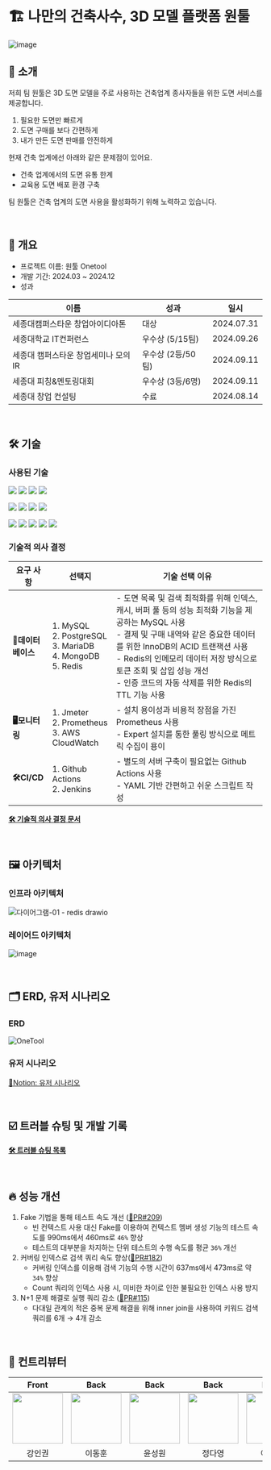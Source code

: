 # 🏗️ 나만의 건축사수, 3D 모델 플랫폼 원툴

![image](https://github.com/user-attachments/assets/2c54c286-7417-4123-add6-fffb97cbd1f0)


## 📌 소개

저희 팀 원툴은 3D 도면 모델을 주로 사용하는 건축업계 종사자들을 위한 도면 서비스를 제공합니다.

1. 필요한 도면만 빠르게
2. 도면 구매를 보다 간편하게
3. 내가 만든 도면 판매를 안전하게

현재 건축 업계에선 아래와 같은 문제점이 있어요.

- 건축 업계에서의 도면 유통 한계
- 교육용 도면 배포 환경 구축

팀 원툴은 건축 업계의 도면 사용을 활성화하기 위해 노력하고 있습니다.

<!-- 기대 효과, 동기 -->

<br/>

## 🔖 개요

- 프로젝트 이름: 원툴 Onetool
- 개발 기간: 2024.03 ~ 2024.12
- 성과

| 이름 | 성과 | 일시 |
| --- | --- | --- |
| 세종대캠퍼스타운 창업아이디아톤 | 대상 | 2024.07.31 |
| 세종대학교 IT컨퍼런스 | 우수상 (5/15팀) | 2024.09.26 |
| 세종대 캠퍼스타운 창업세미나 모의 IR | 우수상 (2등/50팀) | 2024.09.11 |
| 세종대 피칭&멘토링대회 | 우수상 (3등/6명) | 2024.09.11 |
| 세종대 창업 컨설팅 | 수료 | 2024.08.14 |

<!-- ## (실제 기능 움짤) -->

<br/>

## 🛠️ 기술

### 사용된 기술
<img src="https://img.shields.io/badge/java-007396?style=for-the-badge&logo=OpenJDK&logoColor=white"> <img src="https://img.shields.io/badge/spring-6DB33F?style=for-the-badge&logo=springboot&logoColor=white"> <img src="https://img.shields.io/badge/Spring%20Security-6DB33F?style=for-the-badge&logo=springsecurity&logoColor=white"> <img src="https://img.shields.io/badge/JUnit5-25A162?style=for-the-badge&logo=JUnit5&logoColor=white"> 

<img src="https://img.shields.io/badge/Hibernate-59666C?style=for-the-badge&logo=Hibernate&logoColor=white"> <img src="https://img.shields.io/badge/MySQL-4479A1?style=for-the-badge&logo=MySQL&logoColor=white"> <img src="https://img.shields.io/badge/Redis-DC382D?style=for-the-badge&logo=Redis&logoColor=white">  <img src="https://img.shields.io/badge/nginx-%23009639.svg?style=for-the-badge&logo=nginx&logoColor=white">

<img src="https://img.shields.io/badge/docker-%230db7ed.svg?style=for-the-badge&logo=docker&logoColor=white"> <img src="https://img.shields.io/badge/GitHub%20Actions-2088FF?style=for-the-badge&logo=githubactions&logoColor=fff&logoColor=white"> <img src="https://img.shields.io/badge/Amazon%20EC2-FF9900?style=for-the-badge&logo=Amazon%20EC2&logoColor=white"> <img src="https://img.shields.io/badge/Prometheus-E6522C?style=for-the-badge&logo=Prometheus&logoColor=white"> <img src="https://img.shields.io/badge/grafana-%23F46800.svg?style=for-the-badge&logo=grafana&logoColor=white">


### 기술적 의사 결정

| **요구 사항** | **선택지** | **기술 선택 이유** |
| ----- | ------ | ----------- |
| **💽데이터베이스** | 1. MySQL <br/> 2. PostgreSQL <br/> 3. MariaDB <br/> 4. MongoDB <br/> 5. Redis | - 도면 목록 및 검색 최적화를 위해 인덱스, 캐시, 버퍼 풀 등의 성능 최적화 기능을 제공하는 MySQL 사용 <br/> - 결제 및 구매 내역와 같은 중요한 데이터를 위한 InnoDB의 ACID 트랜잭션 사용 <br/> - Redis의 인메모리 데이터 저장 방식으로 토큰 조회 및 삽입 성능 개선 <br/> - 인증 코드의 자동 삭제를 위한 Redis의 TTL 기능 사용 |
| **🖥️모니터링** | 1. Jmeter <br/> 2. Prometheus <br/> 3. AWS CloudWatch | - 설치 용이성과 비용적 장점을 가진 Prometheus 사용 <br/> - Expert 설치를 통한 풀링 방식으로 메트릭 수집이 용이 |
| **🛠️CI/CD** | 1. Github Actions <br/> 2. Jenkins | - 별도의 서버 구축이 필요없는 Github Actions 사용 <br/> - YAML 기반 간편하고 쉬운 스크립트 작성 |

**[🛠️ 기술적 의사 결정 문서](https://acoustic-rest-b1b.notion.site/20964b4a4ab480abb4c7c2b6b1f2d75c?source=copy_link)**

<!-- DB, 부하테스트, 모니터링, CICD, 검색기능개선(동적쿼리, 인덱스 등등) -->

<br/>

## 🖼️ 아키텍처

### 인프라 아키텍처

![다이어그램-01 - redis drawio](https://github.com/user-attachments/assets/d7695b56-334a-4164-8452-50f9217d41fc)

### 레이어드 아키텍처

![image](https://github.com/user-attachments/assets/1ffa3146-0f79-43b5-9278-6b8e69b80cec)

<br/>

## 🗂️ ERD, 유저 시나리오

### ERD

![OneTool](https://github.com/user-attachments/assets/1436a9f7-42ad-4601-8e1d-9bf97551fbdc)

### 유저 시나리오

[🔗Notion: 유저 시나리오](https://garrulous-bearskin-817.notion.site/66ed82a478514cd5ae13836b30e2909e?pvs=4)

<br/>

## ☑️ 트러블 슈팅 및 개발 기록
<!-- 도면 구매, 도면 검색, 도면 업로드 -->
**[🛠️ 트러블 슈팅 목록](https://acoustic-rest-b1b.notion.site/5942ba02109f4cb29281de29b12d9775?v=25e8e1693b8a4bef85f4d83d91342768&source=copy_link)**

<br/>

## 🔥 성능 개선
1. Fake 기법을 통해 테스트 속도 개선 ([🔗PR#209](https://github.com/likelion-onetool/backend/pull/209))
    - 빈 컨텍스트 사용 대신 Fake를 이용하여 컨텍스트 멤버 생성 기능의 테스트 속도를 990ms에서 460ms로 `46%` 향상
    - 테스트의 대부분을 차지하는 단위 테스트의 수행 속도를 평균 `36%` 개선
2. 커버링 인덱스로 검색 쿼리 속도 향상([🔗PR#182](https://github.com/likelion-onetool/backend/pull/182))
   - 커버링 인덱스를 이용해 검색 기능의 수행 시간이 637ms에서 473ms로 약 `34%` 향상
   - Count 쿼리의 인덱스 사용 시, 미비한 차이로 인한 불필요한 인덱스 사용 방지
3. N+1 문제 해결로 실행 쿼리 감소 ([🔗PR#115](https://github.com/likelion-onetool/backend/pull/115))
   - 다대일 관계의 적은 중복 문제 해결을 위해 inner join을 사용하여 키워드 검색 쿼리를 6개 → 4개 감소

<br/>

## 👥 컨트리뷰터

| Front | Back | Back | Back | Back |
|:-----:|:----:|:----:|:----:|:----:|
| [<img src="https://avatars.githubusercontent.com/u/105264785?v=4" height=100 width=100>](https://github.com/tnqkr3494) | [<img src="https://avatars.githubusercontent.com/u/123933574?v=4" height=100 width=100>](https://github.com/LEEDONGH00N) | [<img src="https://avatars.githubusercontent.com/u/63222221?v=4" height=100 width=100> ](https://github.com/mete0rfish) | [<img src="https://avatars.githubusercontent.com/u/92675692?v=4" height=100 width=100> ](https://github.com/day024) | [<img src="https://avatars.githubusercontent.com/u/164465431?v=4" height=100 width=100> ](https://github.com/PlusUltraCode) |
| 강인권 | 이동훈 | 윤성원 | 정다영 | 이동호 |

